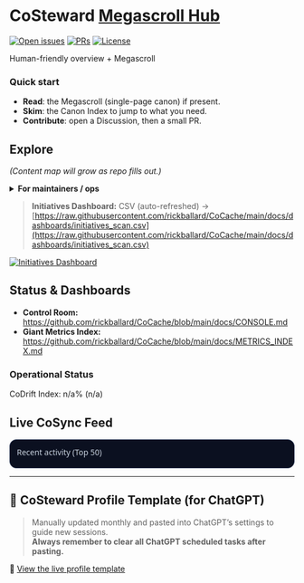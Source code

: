 # CoSteward  [Megascroll Hub](docs/hp/MEGASCROLLS.md)



[![Open issues](https://img.shields.io/github/issues/rickballard/CoSteward)](../../issues) [![PRs](https://img.shields.io/github/issues-pr/rickballard/CoSteward)](../../pulls) [![License](https://img.shields.io/github/license/rickballard/CoSteward)](./LICENSE)

Human-friendly overview + Megascroll

### Quick start
- **Read**: the Megascroll (single-page canon) if present.
- **Skim**: the Canon Index to jump to what you need.
- **Contribute**: open a Discussion, then a small PR.

## Explore
_(Content map will grow as repo fills out.)_

<details>
<summary><b>For maintainers / ops</b></summary>

- Scripts live under ops/ and .github/.
- Seed-kit: see CoCache → ops/kits/Build-CoSuiteSeedKit.ps1.

</details>

> **Initiatives Dashboard:** CSV (auto-refreshed) → [https://raw.githubusercontent.com/rickballard/CoCache/main/docs/dashboards/initiatives_scan.csv](https://raw.githubusercontent.com/rickballard/CoCache/main/docs/dashboards/initiatives_scan.csv)


[![Initiatives Dashboard](https://img.shields.io/badge/Initiatives-CSV-blue)](https://raw.githubusercontent.com/rickballard/CoCache/main/docs/dashboards/initiatives_scan.csv)

## Status & Dashboards

- **Control Room:** https://github.com/rickballard/CoCache/blob/main/docs/CONSOLE.md  
- **Giant Metrics Index:** https://github.com/rickballard/CoCache/blob/main/docs/METRICS_INDEX.md
<!-- BEGIN: STATUS -->
### Operational Status
CoDrift Index: n/a% (n/a)
<!-- END: STATUS -->


## Live CoSync Feed
<!-- CoSync: Recent Activity (Top 50) -->
<div id="cosync-recent" style="font:14px system-ui; background:#0b1020; color:#e8f2ff; border-radius:12px; padding:12px; max-height:320px; overflow:auto; border:1px solid #1b2a4a;">
  <div style="opacity:.85;margin-bottom:6px;">Recent activity (Top 50)</div>
  <ul id="cosync-list" style="list-style:none;padding-left:0;margin:0;"></ul>
</div>
<script>
(async ()=>{
  try{
    // If CoSteward hosts its own copy, set this to its relative path.
    // Otherwise, point to the raw or Pages URL of CoCache's feed.
    const feed = 'site/cosync_feed/top50.json';
    const res  = await fetch(feed, {cache: 'no-store'});
    const items= await res.json();
    const ul   = document.getElementById('cosync-list');
    items.forEach(i=>{
      const li=document.createElement('li'); li.style.margin='6px 0';
      const dt=new Date(i.when).toLocaleString();
      const text = `${dt} · ${i.repo} · ${i.area}/${i.type} — ${i.summary||''}`;
      li.textContent = text; ul.appendChild(li);
    });
  }catch(e){ console.error('CoSync widget error:', e); }
})();
</script>

---

## 🧠 CoSteward Profile Template (for ChatGPT)

> Manually updated monthly and pasted into ChatGPT’s settings to guide new sessions.  
> **Always remember to clear all ChatGPT scheduled tasks after pasting.**

🔗 [View the live profile template](./docs/CoSteward.ProfileTemplate.md)

